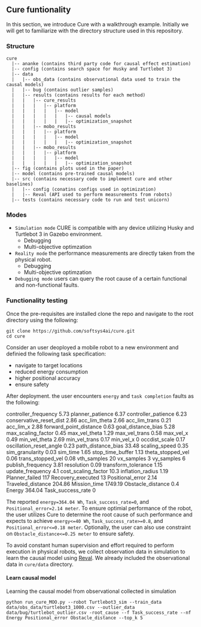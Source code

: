 ## Cure funtionality
In this section, we introduce Cure with a walkthrough example. Initially we will get to familiarize with the directory structure used in this repository.

### Structure
```
cure
  |-- ananke (contains third party code for causal effect estimation)
  |-- config (contains search space for Husky and Turtlebot 3)
  |-- data
  |   |-- obs_data (contains observational data used to train the causal models)
  |   |-- bug (contains outlier samples)
  |   |-- results (contains results for each method)
  |   |   |-- cure_results
  |   |   |   |-- platform  
  |   |   |   |   |-- model
  |   |   |   |   |   |-- causal models
  |   |   |   |   |   |-- optimization_snapshot 
  |   |   |-- mobo_results
  |   |   |   |-- platform  
  |   |   |   |   |-- model
  |   |   |   |   |   |-- optimization_snapshot 
  |   |   |-- mobo_results
  |   |   |   |-- platform  
  |   |   |   |   |-- model
  |   |   |   |   |   |-- optimization_snapshot                      
  |-- fig (contains plots used in the paper)
  |-- model (contains pre-trained causal models)  
  |-- src (contains necessary code to implement cure and other baselines)
  |   |-- config (conatins configs used in optimization)
  |   |-- Reval (API used to perform measurements from robots)
  |-- tests (contains necessary code to run and test unicorn)

```
### Modes
- `Simulation mode` CURE is compatible with any device utilizing Husky and Turtlebot 3 in Gazebo environment.
  - Debugging
  - Multi-objective optimzation
- `Reality mode` the performance measurements are directly taken from the physical robot.
  - Debugging
  - Multi-objective optimzation
- `Debugging mode` users can query the root cause of a certain functional and non-functional faults.

### Functionality testing
Once the pre-requisites are installed clone the repo and navigate to the root directory using the following:
```
git clone https://github.com/softsys4ai/cure.git
cd cure
```
Consider an user deoployed a mobile robot to a new environment and definied the following task specification:
- navigate to target locations
- reduced energy consumption
- higher positional accuracy
- ensure safety 

After deployment. the user encounters `energy` and `task completion` faults as the following:  

controller_frequency	        5.73
planner_patience	            6.37
controller_patience	          6.23
conservative_reset_dist	      2.86
acc_lim_theta	                2.66
acc_lim_trans	                0.21
acc_lim_x	                    2.88
forward_point_distance	      0.63
goal_distance_bias	          5.28
max_scaling_factor	          0.45
max_vel_theta	                1.29
max_vel_trans	                0.58
max_vel_x	                    0.49
min_vel_theta	                2.69
min_vel_trans	                0.17
min_vel_x	                    0
occdist_scale	                0.17
oscillation_reset_angle	      0.23
path_distance_bias	          33.48
scaling_speed	                0.35
sim_granularity	              0.03
sim_time	                    1.65
stop_time_buffer	            1.13
theta_stopped_vel	            0.06
trans_stopped_vel	            0.08
vth_samples	                  20
vx_samples	                  3
vy_samples	                  6
publish_frequency	            3.81
resolution	                  0.09
transform_tolerance	          1.15
update_frequency	            4.1
cost_scaling_factor	          10.3
inflation_radius	            1.19
Planner_failed	              117
Recovery_executed	            13
Positional_error	            2.14
Traveled_distance	            204.86
Mission_time	                1749.19
Obstacle_distance	            0.4
Energy	                      364.04
Task_success_rate	            0

The reported `energy=364.04 Wh`,  `Task_success_rate=0`, and `Positional_error=2.14 meter`. To ensure optimial performance of the robot, the user utilizes Cure to determine the root cause of such performance and expects to achieve `energy<=40 Wh`,  `Task_success_rate>=0.8`, and `Positional_error<=0.18 meter`. Optionally, the user can also use constraint on `Obstacle_distance<=0.25 meter` to ensure safety. 

To avoid constant human supervision and effort required to perform execution in physical robots, we collect observation data in simulation to learn the causal model using [Reval](https://github.com/softsys4ai/cure/blob/main/src/Reval/README.md). We already included the observational data in `cure/data` directory.

#### Learn causal model
Learning the causal model from observational collected in simulation
```
python run_cure_MOO.py --robot Turtlebot3_sim --train_data data/obs_data/turtlebot3_1000.csv --outlier_data data/bug/turtlebot_outlier.csv -root_cause --f Task_success_rate --nf Energy Positional_error Obstacle_distance --top_k 5

```

